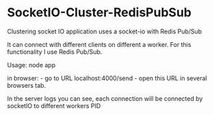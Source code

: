 # SocketIO-Cluster-RedisPubSub
Clustering socket IO application uses a socket-io with Redis Pub/Sub

It can connect with different clients on different a worker.
For this functionality I use Redis Pub/Sub.

Usage:
node app

in browser:
    - go to URL localhost:4000/send
    - open this URL in several browsers tab.

In the server logs you can see, each connection will be connected by socketIO to different workers PID